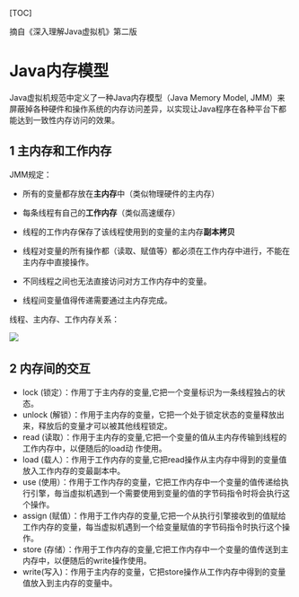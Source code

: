 [TOC]

摘自《深入理解Java虚拟机》第二版

# Java内存模型

Java虚拟机规范中定义了一种Java内存模型（Java Memory Model, JMM）来屏蔽掉各种硬件和操作系统的内存访问差异，以实现让Java程序在各种平台下都能达到一致性内存访问的效果。

## 1 主内存和工作内存

JMM规定：

- 所有的变量都存放在**主内存**中（类似物理硬件的主内存）

- 每条线程有自己的**工作内存**（类似高速缓存）
- 线程的工作内存保存了该线程使用到的变量的主内存**副本拷贝**
- 线程对变量的所有操作都（读取、赋值等）都必须在工作内存中进行，不能在主内存中直接操作。
- 不同线程之间也无法直接访问对方工作内存中的变量。
- 线程间变量值得传递需要通过主内存完成。

线程、主内存、工作内存关系：

![](..\..\picture\线程&主内存&工作内存关系.png)

## 2 内存间的交互

- lock (锁定）：作用丁于主内存的变量,它把一个变量标识为一条线程独占的状态。
- unlock (解锁）：作用于主内存的变量，它把一个处于锁定状态的变量释放出来，释放后的变量才可以被其他线程锁定。
- read (读取）：作用于主内存的变量,它把一个变量的值从主内存传输到线程的工作内存中，以便随后的load动 作使用。
- load (载人）：作用于工作内存的变量,它把read操作从主内存中得到的变量值放入工作内存的变最副本中。
- use (使用）：作用于工作内存的变量，它把工作内存中一个变量的值传递给执行引擎，毎当虛拟机遇到一个需要使用到变量的值的字节码指令时将会执行这个操作。
- assign (赋值）：作用于工作内存的变量,它把一个从执行引擎接收到的值赋给工作内存的变量，每当虚拟机遇到一个给变量赋值的字节码指令时执行这个操作。
- store (存储）：作用于工作内存的变量,它把工作内存中一个变量的值传送到主内存中，以便随后的write操作使用。
- write(写入)：作用于主内存的变量，它把store操作从工作内存中得到的变量值放入到主内存的变量中。



